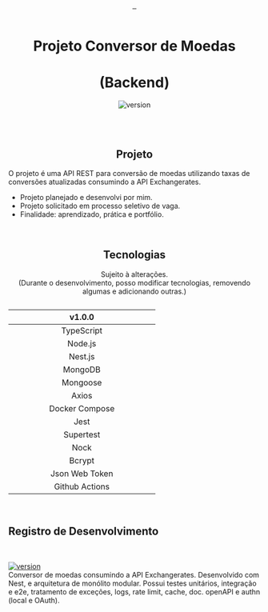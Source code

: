 <div align="center">
<a href="#projeto" target="_blank">
    <img align="center" src="https://img.shields.io/badge/-Projeto-05122A?style=flat&logo=Projeto" alt=""/>
  </a>
  <a href="#tecnologias">
     <img align="center" src="https://img.shields.io/badge/-Tecnologias-05122A?style=flat&logo=Tecnologias" alt=""/>
  </a>  
     <a href="#registro-de-desenvolvimento">
     <img align="center" src="https://img.shields.io/badge/-Registro%20de%20Desenvolvimento-05122A?style=flat&logo=Tecnologias" alt=""/>
     </a>
</div>

<br>

<div align="center">

# Projeto Conversor de Moedas


# (Backend)
![version](https://img.shields.io/badge/version-1.0.0-white)


</div>

<br><br>

<div align="center">

## Projeto

</div>

O projeto é uma API REST para conversão de moedas utilizando taxas de conversões atualizadas consumindo a API Exchangerates.

- Projeto planejado e desenvolvi por mim. 
- Projeto solicitado em processo seletivo de vaga.
- Finalidade: aprendizado, prática e portfólio.

<br>

<div align="center">

## Tecnologias


Sujeito à alterações. <br>
(Durante o desenvolvimento, posso modificar tecnologias, removendo algumas e adicionando outras.)


</div>

<table width="300px" align="center">
      <caption> 
      </caption>	         
       <thead>                      
               <th width="50%px" style="text-align:center" colspan="1">v1.0.0</th>                                 
       </thead>
       <tbody align="center">          
           <tr>                           
                <td colspan="1">TypeScript</th>
           </tr>
           <tr>           
                 <td colspan="1">Node.js</th>                            
           </tr>           
            <tr>             
                 <td colspan="1">Nest.js</th>         
           </tr>           
            <tr>             
                 <td colspan="1">MongoDB</th>     
           </tr>           
            <tr>             
                 <td colspan="1">Mongoose</th>   
              </tr>
            <tr>             
                 <td colspan="1">Axios</th>   
            </tr>  
            <tr>             
                 <td colspan="1">Docker Compose</th>   
            </tr> 
            <tr>             
                 <td colspan="1">Jest</th>  
            </tr>  
            <tr>             
                 <td colspan="1">Supertest</th>  
            </tr>  
            <tr>             
                 <td colspan="1">Nock</th>   
            </tr>
            <tr>             
                 <td colspan="1">Bcrypt</th>   
            </tr>  
            <tr>             
                 <td colspan="1">Json Web Token</th>   
            </tr>  
            <tr>             
                 <td colspan="1">Github Actions</th>   
            </tr>              
       </tbody>
</table>

<br>

## Registro de Desenvolvimento

<!-- - Link para o código da versão nas badges. -->

<br>

<a href="" title="">![version](https://img.shields.io/badge/version-1.0.0-white)</a> 
<br>
     Conversor de moedas consumindo a API Exchangerates. Desenvolvido com Nest, e arquitetura de monólito modular. Possui
     testes unitários, integração e e2e, tratamento de exceções, logs, rate limit, cache, doc. openAPI e authn (local e OAuth).
<br>







